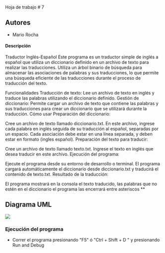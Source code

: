 Hoja de trabajo # 7

## Autores

- Mario Rocha

#### Descripción

Traductor Inglés-Español Este programa es un traductor simple de inglés a español que utiliza un diccionario definido en un archivo de texto para realizar las traducciones. Utiliza un árbol binario de búsqueda para almacenar las asociaciones de palabras y sus traducciones, lo que permite una búsqueda eficiente de las traducciones durante el proceso de traducción del texto.

Funcionalidades Traducción de texto: Lee un archivo de texto en inglés y traduce las palabras utilizando el diccionario definido. Gestión de diccionario: Permite cargar un archivo de texto que contiene las palabras y sus traducciones para crear un diccionario que se utilizará durante la traducción. Cómo usar Preparación del diccionario:

Cree un archivo de texto llamado diccionario.txt. En este archivo, ingrese cada palabra en inglés seguida de su traducción al español, separadas por un espacio. Cada asociación debe estar en una línea separada, y deben estar en formato (ingles español). Preparación del texto para traducir:

Cree un archivo de texto llamado texto.txt. Ingrese el texto en inglés que desea traducir en este archivo. Ejecución del programa:

Ejecute el programa desde su entorno de desarrollo o terminal. El programa cargará automáticamente el diccionario desde diccionario.txt y traducirá el contenido de texto.txt. Resultado de la traducción:

El programa mostrará en la consola el texto traducido, las palabras que no estén en el diccionario el programa las encerrará entre asteriscos **

## Diagrama UML

![](file://C:\Users\maroc\AppData\Roaming\marktext\images\2024-04-03-11-52-18-image.png?msec=1712169619851)

### Ejecución del programa

- Correr el programa presionando "F5" ó "Ctrl + Shift + D " y presionando Run and Debug
